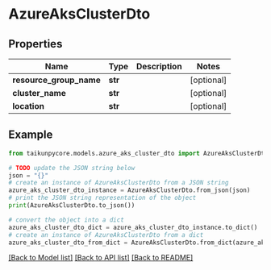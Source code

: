 # AzureAksClusterDto


## Properties

Name | Type | Description | Notes
------------ | ------------- | ------------- | -------------
**resource_group_name** | **str** |  | [optional] 
**cluster_name** | **str** |  | [optional] 
**location** | **str** |  | [optional] 

## Example

```python
from taikunpycore.models.azure_aks_cluster_dto import AzureAksClusterDto

# TODO update the JSON string below
json = "{}"
# create an instance of AzureAksClusterDto from a JSON string
azure_aks_cluster_dto_instance = AzureAksClusterDto.from_json(json)
# print the JSON string representation of the object
print(AzureAksClusterDto.to_json())

# convert the object into a dict
azure_aks_cluster_dto_dict = azure_aks_cluster_dto_instance.to_dict()
# create an instance of AzureAksClusterDto from a dict
azure_aks_cluster_dto_from_dict = AzureAksClusterDto.from_dict(azure_aks_cluster_dto_dict)
```
[[Back to Model list]](../README.md#documentation-for-models) [[Back to API list]](../README.md#documentation-for-api-endpoints) [[Back to README]](../README.md)


